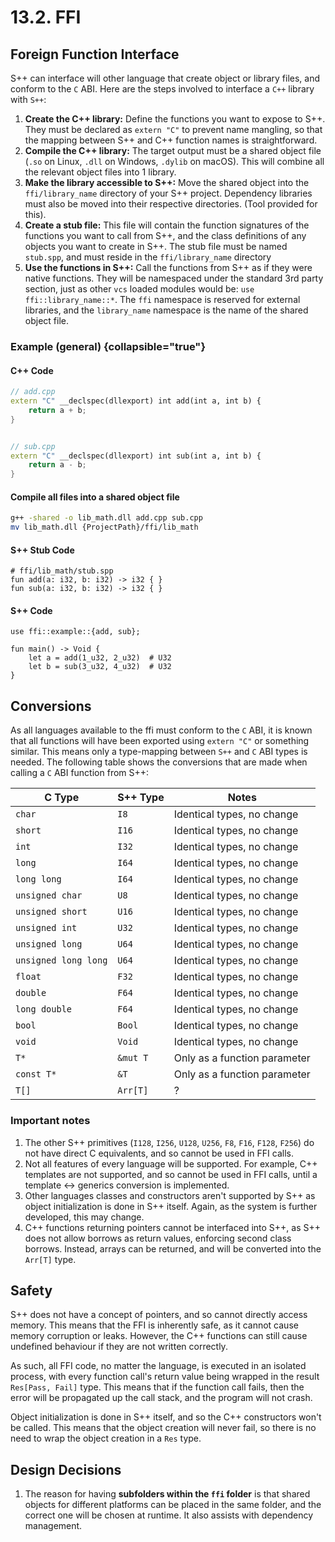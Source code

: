 # 13.2. FFI

<primary-label ref="header-label"/>

<secondary-label ref="doc-wip"/>

## Foreign Function Interface

S++ can interface will other language that create object or library files, and conform to the `C` ABI. Here are the
steps involved to interface a `C++` library with `S++`:

1. **Create the C++ library:** Define the functions you want to expose to S++. They must be declared as `extern "C"` to
   prevent name mangling, so that the mapping between S++ and C++ function names is straightforward.
2. **Compile the C++ library:** The target output must be a shared object file (`.so` on Linux, `.dll` on
   Windows, `.dylib` on macOS). This will combine all the relevant object files into 1 library.
3. **Make the library accessible to S++:** Move the shared object into the `ffi/library_name` directory of your S++
   project. Dependency libraries must also be moved into their respective directories. (Tool provided for this).
4. **Create a stub file:** This file will contain the function signatures of the functions you want to call from S++,
   and the class definitions of any objects you want to create in S++. The stub file must be named `stub.spp`, and must
   reside in the `ffi/library_name` directory
5. **Use the functions in S++:** Call the functions from S++ as if they were native functions. They will be namespaced
   under the standard 3rd party section, just as other `vcs` loaded modules would be: `use ffi::library_name::*`.
   The `ffi` namespace is reserved for external libraries, and the `library_name` namespace is the name of the shared
   object file.

### Example (general) {collapsible="true"}

#### C++ Code
```c++
// add.cpp
extern "C" __declspec(dllexport) int add(int a, int b) {
    return a + b;
}


// sub.cpp
extern "C" __declspec(dllexport) int sub(int a, int b) {
    return a - b;
}
```

#### Compile all files into a shared object file
```bash
g++ -shared -o lib_math.dll add.cpp sub.cpp
mv lib_math.dll {ProjectPath}/ffi/lib_math
```

#### S++ Stub Code
```
# ffi/lib_math/stub.spp
fun add(a: i32, b: i32) -> i32 { }
fun sub(a: i32, b: i32) -> i32 { }
```

#### S++ Code
```
use ffi::example::{add, sub};

fun main() -> Void {
    let a = add(1_u32, 2_u32)  # U32
    let b = sub(3_u32, 4_u32)  # U32
}
```

## Conversions

As all languages available to the ffi must conform to the `C` ABI, it is known that all functions will have been
exported using `extern "C"` or something similar. This means only a type-mapping between `S++` and `C` ABI types is
needed. The following table shows the conversions that are made when calling a `C` ABI function from S++:

| C Type               | S++ Type | Notes                        |
|----------------------|----------|------------------------------|
| `char`               | `I8`     | Identical types, no change   |
| `short`              | `I16`    | Identical types, no change   |
| `int`                | `I32`    | Identical types, no change   |
| `long`               | `I64`    | Identical types, no change   |
| `long long`          | `I64`    | Identical types, no change   |
| `unsigned char`      | `U8`     | Identical types, no change   |
| `unsigned short`     | `U16`    | Identical types, no change   |
| `unsigned int`       | `U32`    | Identical types, no change   |
| `unsigned long`      | `U64`    | Identical types, no change   |
| `unsigned long long` | `U64`    | Identical types, no change   |
| `float`              | `F32`    | Identical types, no change   |
| `double`             | `F64`    | Identical types, no change   |
| `long double`        | `F64`    | Identical types, no change   |
| `bool`               | `Bool`   | Identical types, no change   |
| `void`               | `Void`   | Identical types, no change   |
| `T*`                 | `&mut T` | Only as a function parameter |
| `const T*`           | `&T`     | Only as a function parameter |
| `T[]`                | `Arr[T]` | ?                            |

### Important notes
1. The other S++ primitives (`I128`, `I256`, `U128`, `U256`, `F8`, `F16`, `F128`, `F256`) do not have direct C
   equivalents, and so cannot be used in FFI calls.
2. Not all features of every language will be supported. For example, C++ templates are not supported, and so cannot be
   used in FFI calls, until a template <-> generics conversion is implemented.
3. Other languages classes and constructors aren't supported by S++ as object initialization is done in S++ itself.
   Again, as the system is further developed, this may change.
4. C++ functions returning pointers cannot be interfaced into S++, as S++ does not allow borrows as return values,
   enforcing second class borrows. Instead, arrays can be returned, and will be converted into the `Arr[T]` type.

## Safety

S++ does not have a concept of pointers, and so cannot directly access memory. This means that the FFI is inherently
safe, as it cannot cause memory corruption or leaks. However, the C++ functions can still cause undefined behaviour if
they are not written correctly.

As such, all FFI code, no matter the language, is executed in an isolated process, with every function call's return
value being wrapped in the result `Res[Pass, Fail]` type. This means that if the function call fails, then the error
will be propagated up the call stack, and the program will not crash.

Object initialization is done in S++ itself, and so the C++ constructors won't be called. This means that the object
creation will never fail, so there is no need to wrap the object creation in a `Res` type.

## Design Decisions

1. The reason for having **subfolders within the `ffi` folder** is that shared objects for different platforms can be
   placed in the same folder, and the correct one will be chosen at runtime. It also assists with dependency management.
